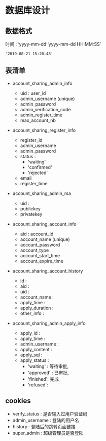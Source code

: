 # 数据库设计
## 数据格式
时间 : ‘yyyy-mm-dd’‘yyyy-mm-dd HH:MM:SS’

    '2019-08-21 15:20:48'
## 表清单

- account_sharing_admin_info
    - uid : user_id
    - admin_username (unique)
    - admin_password
    - admin_verification_code
    - admin_register_time 
    - max_account_nb

- account_sharing_register_info
    - register_id
    - admin_username
    - admin_password
    - status : 
      - 'waiting'
      - 'confirmed'
      - 'rejected'
    - email
    - register_time

- account_sharing_admin_rsa
    - uid :
    - publickey
    - privatekey
    
- account_sharing_account_info
    - aid : account_id
    - account_name (unique)
    - account_password
    - account_type
    - account_start_time
    - account_expire_time

- account_sharing_account_history
    - id :
    - aid :
    - uid :
    - account_name :
    - apply_time :
    - apply_duration :
    - other_info :

- account_sharing_admin_apply_info
    - apply_id : 
    - apply_time :
    - admin_username :
    - apply_content :
    - apply_sql :
    - apply_status : 
        - 'waiting' : 等待审批,
        - 'approved' : 已审批,
        - 'finished': 完成
        - 'refused':
    
    
## cookies
- verify_status : 是否输入过用户验证码
- admin_username : 登陆的用户名
- history : 登陆后的跳转页面链接
- super_admin : 超级管理员是否登陆